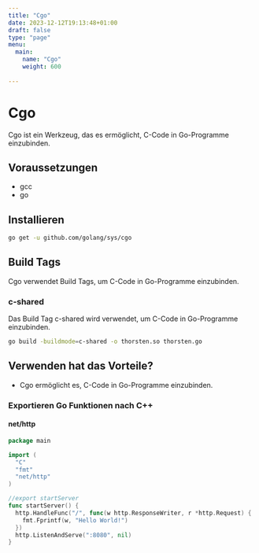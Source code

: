 ```yaml
---
title: "Cgo"
date: 2023-12-12T19:13:48+01:00
draft: false
type: "page"
menu: 
  main:
    name: "Cgo"
    weight: 600
    
---
```


# Cgo
Cgo ist ein Werkzeug, das es ermöglicht, C-Code in Go-Programme einzubinden.
## Voraussetzungen
* gcc
* go
##  Installieren
```bash
go get -u github.com/golang/sys/cgo
```
## Build Tags
Cgo verwendet Build Tags, um C-Code in Go-Programme einzubinden.
### c-shared 
Das Build Tag c-shared wird verwendet, um C-Code in Go-Programme einzubinden.
```bash
go build -buildmode=c-shared -o thorsten.so thorsten.go
```

##  Verwenden hat das Vorteile?
* Cgo ermöglicht es, C-Code in Go-Programme einzubinden.
### Exportieren Go Funktionen nach C++

#### net/http
```go
package main

import (
  "C"
  "fmt"
  "net/http"
)

//export startServer
func startServer() {
  http.HandleFunc("/", func(w http.ResponseWriter, r *http.Request) {
    fmt.Fprintf(w, "Hello World!")
  })
  http.ListenAndServe(":8080", nil)
}
```





